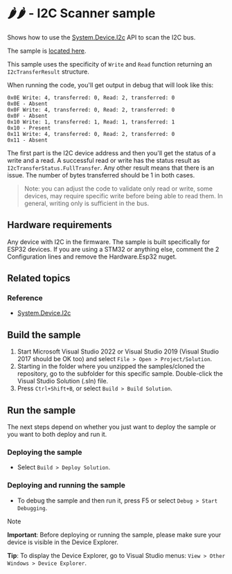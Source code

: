 # 🌶️🌶️ - I2C Scanner sample

Shows how to use the [System.Device.I2c](http://docs.nanoframework.net/api/System.Device.I2c.html) API to scan the I2C bus.

The sample is [located here](./Program.cs).

This sample uses the specificity of `Write` and `Read` function returning an `I2cTransferResult` structure.

When running the code, you'll get output in debug that will look like this:

```text
0x0E Write: 4, transferred: 0, Read: 2, transferred: 0
0x0E - Absent
0x0F Write: 4, transferred: 0, Read: 2, transferred: 0
0x0F - Absent
0x10 Write: 1, transferred: 1, Read: 1, transferred: 1
0x10 - Present
0x11 Write: 4, transferred: 0, Read: 2, transferred: 0
0x11 - Absent
```

The first part is the I2C device address and then you'll get the status of a write and a read. A successful read or write has the status result as `I2cTransferStatus.FullTransfer`. Any other result means that there is an issue. The number of bytes transferred should be 1 in both cases.

> Note: you can adjust the code to validate only read or write, some devices, may require specific write before being able to read them. In general, writing only is sufficient in the bus.

## Hardware requirements

Any device with I2C in the firmware. The sample is built specifically for ESP32 devices. If you are using a STM32 or anything else, comment the 2 Configuration lines and remove the Hardware.Esp32 nuget.

## Related topics

### Reference

- [System.Device.I2c](http://docs.nanoframework.net/api/System.Device.I2c.html)

## Build the sample

1. Start Microsoft Visual Studio 2022 or Visual Studio 2019 (Visual Studio 2017 should be OK too) and select `File > Open > Project/Solution`.
1. Starting in the folder where you unzipped the samples/cloned the repository, go to the subfolder for this specific sample. Double-click the Visual Studio Solution (.sln) file.
1. Press `Ctrl+Shift+B`, or select `Build > Build Solution`.

## Run the sample

The next steps depend on whether you just want to deploy the sample or you want to both deploy and run it.

### Deploying the sample

- Select `Build > Deploy Solution`.

### Deploying and running the sample

- To debug the sample and then run it, press F5 or select `Debug > Start Debugging`.

> [!NOTE]
>
> **Important**: Before deploying or running the sample, please make sure your device is visible in the Device Explorer.
>
> **Tip**: To display the Device Explorer, go to Visual Studio menus: `View > Other Windows > Device Explorer`.
